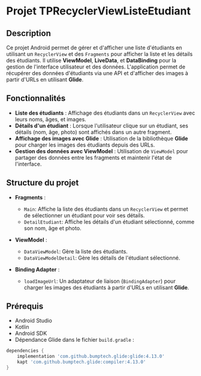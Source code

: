 # Projet TPRecyclerViewListeEtudiant

## Description

Ce projet Android permet de gérer et d'afficher une liste d'étudiants en utilisant un `RecyclerView` et des `Fragments` pour afficher la liste et les détails des étudiants. Il utilise **ViewModel**, **LiveData**, et **DataBinding** pour la gestion de l'interface utilisateur et des données. L'application permet de récupérer des données d'étudiants via une API et d'afficher des images à partir d'URLs en utilisant **Glide**.

## Fonctionnalités

- **Liste des étudiants** : Affichage des étudiants dans un `RecyclerView` avec leurs noms, âges, et images.
- **Détails d'un étudiant** : Lorsque l'utilisateur clique sur un étudiant, ses détails (nom, âge, photo) sont affichés dans un autre fragment.
- **Affichage des images avec Glide** : Utilisation de la bibliothèque **Glide** pour charger les images des étudiants depuis des URLs.
- **Gestion des données avec ViewModel** : Utilisation de `ViewModel` pour partager des données entre les fragments et maintenir l'état de l'interface.

## Structure du projet

- **Fragments** :
  - `Main`: Affiche la liste des étudiants dans un `RecyclerView` et permet de sélectionner un étudiant pour voir ses détails.
  - `DetailEtudiant`: Affiche les détails d'un étudiant sélectionné, comme son nom, âge et photo.
  
- **ViewModel** :
  - `DataViewModel`: Gère la liste des étudiants.
  - `DataViewModelDetail`: Gère les détails de l'étudiant sélectionné.

- **Binding Adapter** :
  - `loadImageUrl`: Un adaptateur de liaison (`BindingAdapter`) pour charger les images des étudiants à partir d'URLs en utilisant **Glide**.

## Prérequis

- Android Studio
- Kotlin
- Android SDK
- Dépendance Glide dans le fichier `build.gradle` :

```gradle
dependencies {
    implementation 'com.github.bumptech.glide:glide:4.13.0'
    kapt 'com.github.bumptech.glide:compiler:4.13.0'
}

